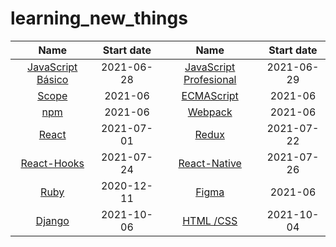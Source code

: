 # learning_new_things
| Name  | Start date  | Name  | Start date  |
| :----: | :----: | :----: | :----: |
| [JavaScript Básico](basic-javascript/notes.md) | 2021-06-28 | [JavaScript Profesional](profesional-javascript/notes.md) | 2021-06-29 |
| [Scope](scope/notes.md) | 2021-06 | [ECMAScript](ECMAScript/notes.md) | 2021-06 |
| [npm](npm/notes.md) | 2021-06 | [Webpack](webpack/notes.md) | 2021-06 |
| [React](react/notes.md) | 2021-07-01 | [Redux](redux/notes.md) | 2021-07-22 |
| [React-Hooks](react-hooks/notes.md) | 2021-07-24 | [React-Native](https://gtzambranop.notion.site/React-Native-ce9a0f0f74f2420599d5729e24bf171d) | 2021-07-26 |
| [Ruby](ruby/information.md) | 2020-12-11 | [Figma](figma/information.md) | 2021-06 |
| [Django](https://gtzambranop.notion.site/Django-0053d05053634f17a0a888bbf8d31464) | 2021-10-06 | [HTML /CSS](https://gtzambranop.notion.site/HTML-y-CSS-3191c06d92924af1a06c48d473ae49e6) | 2021-10-04 |

